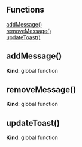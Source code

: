 
## Functions

<dl>
<dt><a href="#addMessage">addMessage()</a></dt>
<dd></dd>
<dt><a href="#removeMessage">removeMessage()</a></dt>
<dd></dd>
<dt><a href="#updateToast">updateToast()</a></dt>
<dd></dd>
</dl>

<a name="addMessage"></a>

## addMessage()
**Kind**: global function  
<a name="removeMessage"></a>

## removeMessage()
**Kind**: global function  
<a name="updateToast"></a>

## updateToast()
**Kind**: global function  
